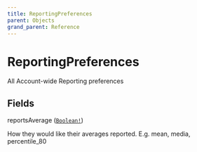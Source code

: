 ```yaml
---
title: ReportingPreferences
parent: Objects
grand_parent: Reference
---
```


# ReportingPreferences

All Account-wide Reporting preferences

## Fields

<div class="field-entry ">
  <span id="reports_average" class="field-name anchored">reportsAverage (<code><a href="/docs/reference/scalar/boolean">Boolean!</a></code>)</span>

  <div class="description-wrapper">
   <p>How they would like their averages reported. E.g. mean, media, percentile_80</p>

  </div>
</div>

